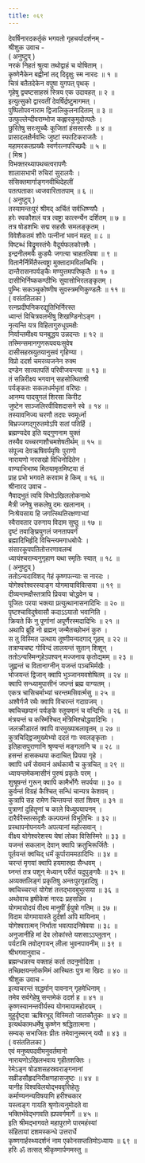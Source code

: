 ```yaml
---
title: ०६९
---
```

देवर्षिनारदकर्तृकं भगवतो गृहचर्यादर्शनम् -  
श्रीशुक उवाच -  
( अनुष्टुप् )  
नरकं निहतं श्रुत्वा तथोद्वाहं च योषिताम् ।  
कृष्णेनैकेन बह्वीनां तद् दिदृक्षुः स्म नारदः ॥ १ ॥  
चित्रं बतैतदेकेन वपुषा युगपत् पृथक् ।  
गृहेषु द्व्यष्टसाहस्रं स्त्रिय एक उदावहत् ॥ २ ॥  
इत्युत्सुको द्वारवतीं देवर्षिर्द्रष्टुमागमत् ।  
पुष्पितोपवनाराम द्विजालिकुलनादिताम् ॥ ३ ॥  
उत्फुल्लेन्दीवराम्भोज कह्लारकुमुदोत्पलैः ।  
छुरितेषु सरःसूच्चैः कूजितां हंससारसैः ॥ ४ ॥  
प्रासादलक्षैर्नवभिः जुष्टां स्फाटिकराजतैः ।  
महामरकतप्रख्यैः स्वर्णरत्‍नपरिच्छदैः ॥ ५ ॥  
( मिश्र )  
विभक्तरथ्यापथचत्वरापणैः  
शालासभाभी रुचिरां सुरालयैः ।  
संसिक्तमार्गाङ्गनवीथिदेहलीं  
पतत्पताका ध्वजवारितातपाम् ॥ ६ ॥  
( अनुष्टुप् )  
तस्यामन्तःपुरं श्रीमद् अर्चितं सर्वधिष्ण्यपैः ।  
हरेः स्वकौशलं यत्र त्वष्ट्रा कार्त्स्न्येन दर्शितम् ॥ ७ ॥  
तत्र षोडशभिः सद्म सहस्रैः समलङ्कृतम् ।  
विवेशैकतमं शौरेः पत्‍नीनां भवनं महत् ॥ ८ ॥  
विष्टब्धं विद्रुमस्तंभैः वैदूर्यफलकोत्तमैः ।  
इन्द्रनीलमयैः कुड्यैः जगत्या चाहतत्विषा ॥ ९ ॥  
वितानैर्निर्मितैस्त्वष्ट्रा मुक्तादामविलम्बिभिः ।  
दान्तैरासनपर्यङ्कैः मण्युत्तमपरिष्कृतैः ॥ १० ॥  
दासीभिर्निष्ककण्ठीभिः सुवासोभिरलङ्कृतम् ।  
पुम्भिः सकञ्चुकोष्णीष सुवस्त्रमणिकुण्डलैः ॥ ११ ॥  
( वसंततिलका )  
रत्‍नप्रदीपनिकरद्युतिभिर्निरस्त  
ध्वान्तं विचित्रवलभीषु शिखण्डिनोऽङ्ग ।  
नृत्यन्ति यत्र विहितागुरुधूपमक्षैः  
निर्यान्तमीक्ष्य घनबुद्धय उन्नदन्तः ॥ १२ ॥  
तस्मिन्समानगुणरूपवयःसुवेष  
दासीसहस्रयुतयानुसवं गृहिण्या ।  
विप्रो ददर्श चमरव्यजनेन रुक्म  
दण्डेन सात्वतपतिं परिवीजयन्त्या ॥ १३ ॥  
तं सन्निरीक्ष्य भगवान् सहसोत्थितश्री  
पर्यङ्कतः सकलधर्मभृतां वरिष्ठः ।  
आनम्य पादयुगलं शिरसा किरीट  
जुष्टेन साञ्जलिरवीविशदासने स्वे ॥ १४ ॥  
तस्यावनिज्य चरणौ तदपः स्वमूर्ध्ना  
बिभ्रज्जगद्‌गुरुतमोऽपि सतां पतिर्हि ।  
ब्रह्मण्यदेव इति यद्‌गुणनाम युक्तं  
तस्यैव यच्चरणशौचमशेषतीर्थम् ॥ १५ ॥  
संपूज्य देवऋषिवर्यमृषिः पुराणो  
नारायणो नरसखो विधिनोदितेन ।  
वाण्याभिभाष्य मितयामृतमिष्टया तं  
प्राह प्रभो भगवते करवाम हे किम् ॥ १६ ॥  
श्रीनारद उवाच -  
नैवाद्‌भुतं त्वयि विभोऽखिललोकनाथे  
मैत्री जनेषु सकलेषु दमः खलानाम् ।  
निःश्रेयसाय हि जगत्स्थितिरक्षणाभ्यां  
स्वैरावतार उरुगाय विदाम सुष्ठु ॥ १७ ॥  
दृष्टं तवाङ्घ्रियुगलं जनतापवर्गं  
ब्रह्मादिभिर्हृदि विचिन्त्यमगाधबोधैः ।  
संसारकूपपतितोत्तरणावलम्बं  
ध्यायंश्चराम्यनुगृहाण यथा स्मृतिः स्यात् ॥ १८ ॥  
( अनुष्टुप् )  
ततोऽन्यदाविशद्‌ गेहं कृष्णपत्‍न्याः स नारदः ।  
योगेश्वरेश्वरस्याङ्ग योगमायाविवित्सया ॥ १९ ॥  
दीव्यन्तमक्षैस्तत्रापि प्रियया चोद्धवेन च ।  
पूजितः परया भक्त्या प्रत्युत्थानासनादिभिः ॥ २० ॥  
पृष्टश्चाविदुषेवासौ कदाऽऽयातो भवानिति ।  
क्रियते किं नु पूर्णानां अपूर्णैरस्मदादिभिः ॥ २१ ॥  
अथापि ब्रूहि नो ब्रह्मन् जन्मैतच्छोभनं कुरु ।  
स तु विस्मित उत्थाय तूष्णीमन्यदगाद्‌ गृहम् ॥ २२ ॥  
तत्राप्यचष्ट गोविन्दं लालयन्तं सुतान् शिशून् ।  
ततोऽन्यस्मिन्गृहेऽपश्यन् मज्जनाय कृतोद्यमम् ॥ २३ ॥  
जुह्वन्तं च वितानाग्नीन् यजन्तं पञ्चभिर्मखैः ।  
भोजयन्तं द्विजान् क्वापि भुञ्जानमवशेषितम् ॥ २४ ॥  
क्वापि सन्ध्यामुपासीनं जपन्तं ब्रह्म वाग्यतम् ।  
एकत्र चासिचर्माभ्यां चरन्तमसिवर्त्मसु ॥ २५ ॥  
अश्वैर्गजै रथैः क्वापि विचरन्तं गदाग्रजम् ।  
क्वचिच्छयानं पर्यङ्के स्तूयमानं च वन्दिभिः ॥ २६ ॥  
मंत्रयन्तं च कस्मिंश्चित् मंत्रिभिश्चोद्धवादिभिः ।  
जलक्रीडारतं क्वापि वारमुख्याबलावृतम् ॥ २७ ॥  
कुत्रचिद्द्विजमुख्येभ्यो ददतं गाः स्वलङ्कृताः ।  
इतिहासपुराणानि श्रृण्वन्तं मङ्गलानि च ॥ २८ ॥  
हसन्तं हासकथया कदाचित् प्रियया गृहे ।  
क्वापि धर्मं सेवमानं अर्थकामौ च कुत्रचित् ॥ २९ ॥  
ध्यायन्तमेकमासीनं पुरुषं प्रकृतेः परम् ।  
शुश्रूषन्तं गुरून् क्वापि कामैर्भोगैः सपर्यया ॥ ३० ॥  
कुर्वन्तं विग्रहं कैश्चित् सन्धिं चान्यत्र केशवम् ।  
कुत्रापि सह रामेण चिन्तयन्तं सतां शिवम् ॥ ३१ ॥  
पुत्राणां दुहितॄणां च काले विध्युपयापनम् ।  
दारैर्वरैस्तत्सदृशैः कल्पयन्तं विभूतिभिः ॥ ३२ ॥  
प्रस्थापनोपनयनैः अपत्यानां महोत्सवान् ।  
वीक्ष्य योगेश्वरेशस्य येषां लोका विसिस्मिरे ॥ ३३ ॥  
यजन्तं सकलान् देवान् क्वापि क्रतुभिरूर्जितैः ।  
पूर्तयन्तं क्वचिद् धर्मं कूर्पाराममठादिभिः ॥ ३४ ॥  
चरन्तं मृगयां क्वापि हयमारुह्य सैन्धवम् ।  
घ्नन्तं तत्र पशून् मेध्यान् परीतं यदुपुङ्गवैः ॥ ३५ ॥  
अव्यक्तलिङ्गं प्रकृतिषु अन्तःपुरगृहादिषु ।  
क्वचिच्चरन्तं योगेशं तत्तद्‌भावबुभुत्सया ॥ ३६ ॥  
अथोवाच हृषीकेशं नारदः प्रहसन्निव ।  
योगमायोदयं वीक्ष्य मानुषीं ईयुषो गतिम् ॥ ३७ ॥  
विदाम योगमायास्ते दुर्दर्शा अपि मायिनाम् ।  
योगेश्वरात्मन् निर्भाता भवत्पादनिषेवया ॥ ३८ ॥  
अनुजानीहि मां देव लोकांस्ते यशसाऽऽप्लुतान् ।  
पर्यटामि तवोद्‌गायन् लीला भुवनपावनीम् ॥ ३९ ॥  
श्रीभगवानुवाच -  
ब्रह्मन्धन्नस्य वक्ताहं कर्ता तदनुमोदिता ।  
तच्छिक्षयन्लोकमिमं आस्थितः पुत्र मा खिदः ॥ ४० ॥  
श्रीशुक उवाच -  
इत्याचरन्तं सद्धर्मान् पावनान् गृहमेधिनाम् ।  
तमेव सर्वगेहेषु सन्तमेकं ददर्श ह ॥ ४१ ॥  
कृष्णस्यानन्तवीर्यस्य योगमायामहोदयम् ।  
मुहुर्दृष्ट्वा ऋषिरभूद् विस्मितो जातकौतुकः ॥ ४२ ॥  
इत्यर्थकामधर्मेषु कृष्णेन श्रद्धितात्मना ।  
सम्यक् सभाजितः प्रीतः तमेवानुस्मरन् ययौ ॥ ४३ ॥  
( वसंततिलका )  
एवं मनुष्यपदवीमनुवर्तमानो  
नारायणोऽखिलभवाय गृहीतशक्तिः ।  
रेमेऽङ्ग षोडशसहस्रवराङ्गनानां  
सव्रीडसौहृदनिरीक्षणहासजुष्टः ॥ ४४ ॥  
यानीह विश्वविलयोद्‌भववृत्तिहेतुः  
कर्माण्यनन्यविषयाणि हरीश्चकार  
यस्त्वङ्ग गायति श्रृणोत्यनुमोदते वा  
भक्तिर्भवेद्‌भगवति ह्यपवर्गमार्गे ॥ ४५ ॥  
इति श्रीमद्‍भागवते महापुराणे पारमहंस्यां  
संहितायां दशमस्कन्धे उत्तरार्धे  
कृष्णगार्हस्थ्यदर्शनं नाम एकोनसप्ततिमोऽध्यायः ॥ ६९ ॥  
हरिः ॐ तत्सत् श्रीकृष्णार्पणमस्तु ॥